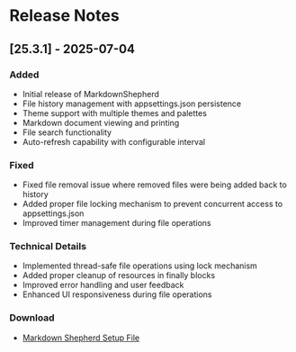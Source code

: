 # Release Notes

## [25.3.1] - 2025-07-04

### Added
- Initial release of MarkdownShepherd
- File history management with appsettings.json persistence
- Theme support with multiple themes and palettes
- Markdown document viewing and printing
- File search functionality
- Auto-refresh capability with configurable interval

### Fixed
- Fixed file removal issue where removed files were being added back to history
- Added proper file locking mechanism to prevent concurrent access to appsettings.json
- Improved timer management during file operations

### Technical Details
- Implemented thread-safe file operations using lock mechanism
- Added proper cleanup of resources in finally blocks
- Improved error handling and user feedback
- Enhanced UI responsiveness during file operations 

### Download
- [Markdown Shepherd Setup File](https://github.com/netizenk/MarkdownShepherd/tree/main/Releases/MarkdownShepherdSetup-25.3.1)
